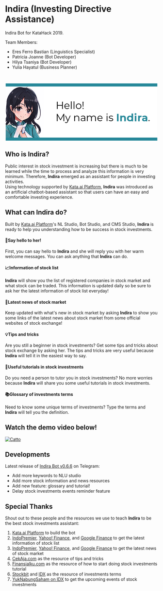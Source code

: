 # Indira (Investing Directive Assistance)
Indira Bot for KataHack 2019.

Team Members:
- Eres Ferro Bastian (Linguistics Specialist)
- Patricia Joanne (Bot Developer)
- Hilya Tsaniya (Bot Developer)
- Yulia Hayatul (Business Planner)

</br>
<p align="center">
  <img src="https://github.com/realicejoanne/indira-dev/blob/master/IndiraIntro.jpg">
</p>

## Who is Indira?
Public interest in stock investment is increasing but there is much to be learned while the time to process and analyze this information is very minimum. Therefore, **Indira** emerged as an assistant for people in investing activities.\
Using technology supported by [Kata.ai Platform](https://platform.kata.ai), **Indira** was introduced as an artificial chatbot-based assistant so that users can have an easy and comfortable investing experience.

## What can Indira do?
Built by [Kata.ai Platform](https://platform.kata.ai)'s NL Studio, Bot Studio, and CMS Studio, **Indira** is ready to help you understanding how to be success in stock investments.

#### 🙋Say hello to her!
First, you can say hello to **Indira** and she will reply you with her warm welcome messages. You can ask anything that **Indira** can do.

#### 📈Information of stock list
**Indira** will show you the list of registered companies in stock market and what stock can be traded. This information is updated daily so be sure to ask her the latest information of stock list everyday!

#### 📰Latest news of stock market
Keep updated with what's new in stock market by asking **Indira** to show you some links of the latest news about stock market from some official websites of stock exchange!

#### 💡Tips and tricks
Are you still a beginner in stock investments? Get some tips and tricks about stock exchange by asking her. The tips and tricks are very useful because **Indira** will tell it in the easiest way to say.

#### 🔎Useful tutorials in stock investments
Do you need a person to tutor you in stock investments? No more worries because **Indira** will share you some useful tutorials in stock investments.

#### 📚Glossary of investments terms
Need to know some unique terms of investments? Type the terms and **Indira** will tell you the definition.

## Watch the demo video below!
[![Catto](https://i.ibb.co/7R589nd/https-i-ytimg-com-vi-ik-Hq0q-Hb-Uu4-maxresdefault.jpg)](https://www.youtube.com/watch?v=ikHq0qHbUu4 "Catto")

## Developments
Latest release of [Indira Bot v0.6.6](http://t.me/IndiraAI_bot) on Telegram:
- Add more keywords to NLU studio
- Add more stock information and news resources
- Add new feature: glossary and tutorial!
- Delay stock investments events reminder feature

## Special Thanks
Shout out to these people and the resources we use to teach **Indira** to be the best stock investments assistant:
1. [Kata.ai Platform](https://platform.kata.ai) to build the bot
2. [IndoPremier](https://www.indopremier.com/ipotstock/listsaham.php?page=gridview&order=toppick), [Yahoo! Finance](https://finance.yahoo.com/), and [Google Finance](https://www.google.com/finance) to get the latest information of stock list
3. [IndoPremier](https://www.indopremier.com/ipotstock/newsList.php), [Yahoo! Finance](https://finance.yahoo.com/news/), and [Google Finance](https://www.google.com/finance) to get the latest news of stock market
4. [CekAja.com](https://www.cekaja.com/investasi/news/149917-tips-dan-trik-investasi-saham-yang-menguntungkan-untuk-pemula.html) as the resource of tips and tricks
5. [Finansialku.com](https://www.finansialku.com/ketahui-cara-membuka-rekening-saham-hingga-membeli-saham/) as the resource of how to start doing stock investments tutorial
6. [Stockbit](https://blog.stockbit.com/blog/2019/2/25/30-istilah-dalam-investasi-saham-untuk-investor-pemula) and [IDX](https://www.idx.co.id/produk/saham/) as the resource of investments terms
7. [YukNabungSaham on IDX](http://yuknabungsaham.idx.co.id/) to get the upcoming events of stock investments
